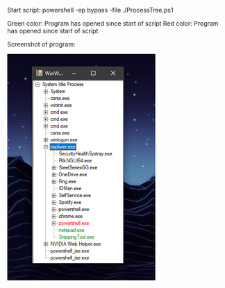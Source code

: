Start script:
powershell -ep bypass -file ./ProcessTree.ps1

Green color: Program has opened since start of script
Red color: Program has opened since start of script

Screenshot of program:

![Red is closed and green is open](https://raw.githubusercontent.com/Interrobangs/ProcessTree/master/screenshot.PNG?raw=true)